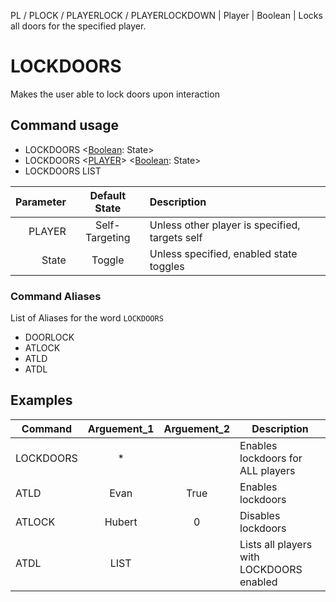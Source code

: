 PL / PLOCK / PLAYERLOCK / PLAYERLOCKDOWN | Player | Boolean |  Locks all doors for the specified player.


# LOCKDOORS

Makes the user able to lock doors upon interaction

## Command usage

* LOCKDOORS <[Boolean][csharp]: State>
* LOCKDOORS <[PLAYER][player]> <[Boolean][csharp]: State>
* LOCKDOORS LIST

Parameter | Default State | Description
--: | :--: | :--
PLAYER | Self-Targeting | Unless other player is specified, targets self
State | Toggle | Unless specified, enabled state toggles

### Command Aliases

List of Aliases for the word `LOCKDOORS`

* DOORLOCK
* ATLOCK
* ATLD
* ATDL

## Examples

Command | Arguement_1 | Arguement_2 | Description
--- | :---: | :---: | ---
LOCKDOORS | * |  | Enables lockdoors for ALL players
ATLD | Evan | True | Enables lockdoors
ATLOCK | Hubert | 0 | Disables lockdoors 
ATDL | LIST | | Lists all players with LOCKDOORS enabled


[csharp]: https://docs.microsoft.com/en-us/dotnet/csharp/language-reference/keywords/built-in-types-table
[player]: ../Variables.md
[resources]: ../Resources.md